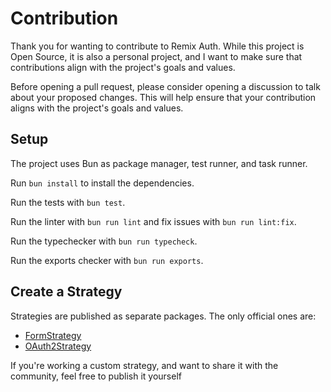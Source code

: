 # Contribution

Thank you for wanting to contribute to Remix Auth. While this project is Open Source, it is also a personal project, and I want to make sure that contributions align with the project's goals and values.

Before opening a pull request, please consider opening a discussion to talk about your proposed changes. This will help ensure that your contribution aligns with the project's goals and values.

## Setup

The project uses Bun as package manager, test runner, and task runner.

Run `bun install` to install the dependencies.

Run the tests with `bun test`.

Run the linter with `bun run lint` and fix issues with `bun run lint:fix`.

Run the typechecker with `bun run typecheck`.

Run the exports checker with `bun run exports`.

## Create a Strategy

Strategies are published as separate packages. The only official ones are:

- [FormStrategy](https://github.com/sergiodxa/remix-auth-form)
- [OAuth2Strategy](https://github.com/sergiodxa/remix-auth-oauth2)

If you're working a custom strategy, and want to share it with the community, feel free to publish it yourself
